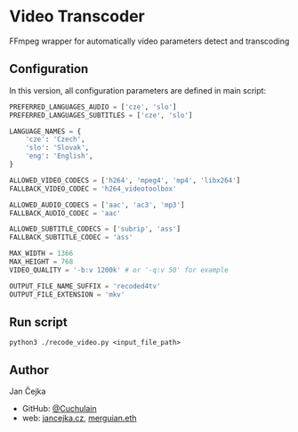 # Video Transcoder
FFmpeg wrapper for automatically video parameters detect and transcoding

## Configuration

In this version, all configuration parameters are defined in main script:

```python
PREFERRED_LANGUAGES_AUDIO = ['cze', 'slo']
PREFERRED_LANGUAGES_SUBTITLES = ['cze', 'slo']

LANGUAGE_NAMES = {
    'cze': 'Czech',
    'slo': 'Slovak',
    'eng': 'English',
}

ALLOWED_VIDEO_CODECS = ['h264', 'mpeg4', 'mp4', 'libx264']
FALLBACK_VIDEO_CODEC = 'h264_videotoolbox'

ALLOWED_AUDIO_CODECS = ['aac', 'ac3', 'mp3']
FALLBACK_AUDIO_CODEC = 'aac'

ALLOWED_SUBTITLE_CODECS = ['subrip', 'ass']
FALLBACK_SUBTITLE_CODEC = 'ass'

MAX_WIDTH = 1366
MAX_HEIGHT = 768
VIDEO_QUALITY = '-b:v 1200k' # or '-q:v 50' for example

OUTPUT_FILE_NAME_SUFFIX = 'recoded4tv'
OUTPUT_FILE_EXTENSION = 'mkv'
```

## Run script

```shell
python3 ./recode_video.py <input_file_path>
```

## Author

Jan Čejka

- GitHub: [@Cuchulain](https://github.com/Cuchulain)
- web: [jancejka.cz](https://jancejka.cz), [merguian.eth](http://merguian.eth)
